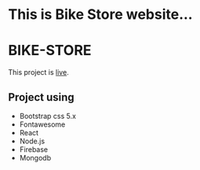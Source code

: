 # This is Bike Store website...
# BIKE-STORE
This project is [live](https://bike-store-a5d20.web.app/).

## Project using
* Bootstrap css 5.x
* Fontawesome
* React 
* Node.js
* Firebase
* Mongodb

